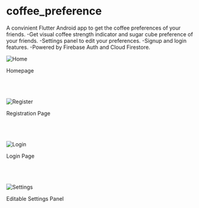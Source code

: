 # coffee_preference

A convinient Flutter Android app to get the coffee preferences of your friends.
  -Get visual coffee strength indicator and sugar cube preference of your friends.
  -Settings panel to edit your preferences.
  -Signup and login features.
  -Powered by Firebase Auth and Cloud Firestore.

![Home](https://i.imgur.com/LfJ5WjY.png)

Homepage<br/><br/><br/><br/>

![Register](https://i.imgur.com/A7ZPFWz.png)

Registration Page<br/><br/><br/><br/>

![Login](https://i.imgur.com/ZcE1cbq.png)

Login Page<br/><br/><br/><br/>

![Settings](https://i.imgur.com/Vx8uwTZ.png)

Editable Settings Panel<br/><br/><br/><br/>
